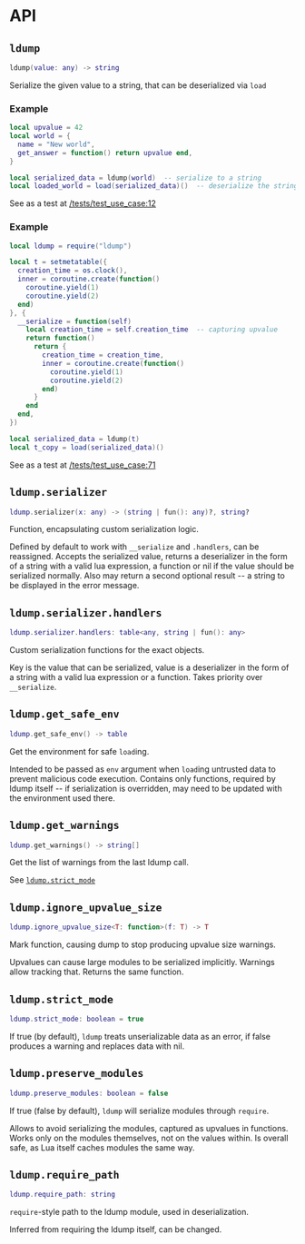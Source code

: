 # API

## `ldump`

```lua
ldump(value: any) -> string
```

Serialize the given value to a string, that can be deserialized via `load`

### Example

```lua
local upvalue = 42
local world = {
  name = "New world",
  get_answer = function() return upvalue end,
}

local serialized_data = ldump(world)  -- serialize to a string
local loaded_world = load(serialized_data)()  -- deserialize the string
```

See as a test at [/tests/test_use_case:12](/tests/test_use_case#L12)

### Example

```lua
local ldump = require("ldump")

local t = setmetatable({
  creation_time = os.clock(),
  inner = coroutine.create(function()
    coroutine.yield(1)
    coroutine.yield(2)
  end)
}, {
  __serialize = function(self)
    local creation_time = self.creation_time  -- capturing upvalue
    return function()
      return {
        creation_time = creation_time,
        inner = coroutine.create(function()
          coroutine.yield(1)
          coroutine.yield(2)
        end)
      }
    end
  end,
})

local serialized_data = ldump(t)
local t_copy = load(serialized_data)()
```

See as a test at [/tests/test_use_case:71](/tests/test_use_case#L71)

## `ldump.serializer`

```lua
ldump.serializer(x: any) -> (string | fun(): any)?, string?
```

Function, encapsulating custom serialization logic.

Defined by default to work with `__serialize` and `.handlers`, can be reassigned. Accepts the serialized value, returns a deserializer in the form of a string with a valid lua expression, a function or nil if the value should be serialized normally. Also may return a second optional result -- a string to be displayed in the error message.

## `ldump.serializer.handlers`

```lua
ldump.serializer.handlers: table<any, string | fun(): any>
```

Custom serialization functions for the exact objects. 

Key is the value that can be serialized, value is a deserializer in the form of a string with a valid lua expression or a function. Takes priority over `__serialize`.

## `ldump.get_safe_env`

```lua
ldump.get_safe_env() -> table
```

Get the environment for safe `load`ing.

Intended to be passed as `env` argument when `load`ing untrusted data to prevent malicious code execution. Contains only functions, required by ldump itself -- if serialization is overridden, may need to be updated with the environment used there.

## `ldump.get_warnings`

```lua
ldump.get_warnings() -> string[]
```

Get the list of warnings from the last ldump call.

See [`ldump.strict_mode`](#ldumpstrict_mode)

## `ldump.ignore_upvalue_size`

```lua
ldump.ignore_upvalue_size<T: function>(f: T) -> T
```

Mark function, causing dump to stop producing upvalue size warnings.

Upvalues can cause large modules to be serialized implicitly. Warnings allow tracking that. Returns the same function.

## `ldump.strict_mode`

```lua
ldump.strict_mode: boolean = true
```

If true (by default), `ldump` treats unserializable data as an error, if false produces a warning and replaces data with nil.

## `ldump.preserve_modules`

```lua
ldump.preserve_modules: boolean = false
```

If true (false by default), `ldump` will serialize modules through `require`.

Allows to avoid serializing the modules, captured as upvalues in functions. Works only on the modules themselves, not on the values within. Is overall safe, as Lua itself caches modules the same way.

## `ldump.require_path`

```lua
ldump.require_path: string
```

`require`-style path to the ldump module, used in deserialization.

Inferred from requiring the ldump itself, can be changed.
